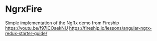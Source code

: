 # NgrxFire

Simple implementation of the NgRx demo from Fireship
https://youtu.be/f97ICOaekNU
https://fireship.io/lessons/angular-ngrx-redux-starter-guide/

